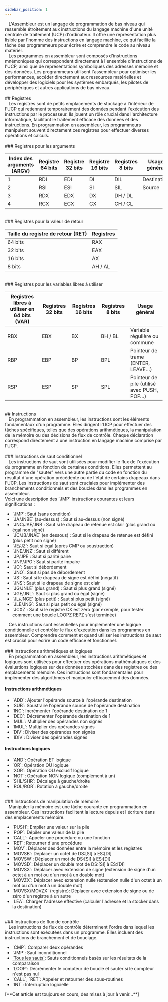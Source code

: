 ```yaml
---
sidebar_position: 1
---
```


<link href="https://fonts.cdnfonts.com/css/poppins" rel="stylesheet"/>

<div style={{ fontFamily: 'Poppins, sans-serif' }}>
  <div>
    &nbsp; &nbsp;L'Assembleur est un <span style={{ color: '#ff9900' }}>langage de programmation de bas niveau</span> qui ressemble étroitement aux instructions du langage machine d'une unité centrale de traitement (UCP) d'ordinateur. Il offre une représentation plus lisible par l'homme des instructions en langage machine, ce qui facilite la tâche des programmeurs pour écrire et comprendre le code au niveau matériel.
  </div>
  <div>
    &nbsp; &nbsp;Les programmes en assembleur sont composés d'instructions mnémoniques qui correspondent directement à l'ensemble d'instructions de l'UCP, ainsi que de représentations symboliques des adresses mémoire et des données. Les programmeurs utilisent l'assembleur pour optimiser les performances, accéder directement aux ressources matérielles et développer des logiciels pour les systèmes embarqués, les pilotes de périphériques et autres applications de bas niveau.
  </div>

  <br/>
  ## <span style={{ color: '#3366ff' }}>Registres</span>

  <div>
    &nbsp; &nbsp;Les registres sont de petits emplacements de stockage à l'intérieur de l'UCP qui retiennent temporairement des données pendant l'exécution des instructions par le processeur. Ils jouent un rôle crucial dans l'architecture informatique, facilitant le traitement efficace des données et des instructions. En programmation en assembleur, les programmeurs manipulent souvent directement ces registres pour effectuer diverses opérations et calculs.
  </div>

  <br/>
  ### <span style={{ color: '#30b05c' }}>Registres pour les arguments</span>

  <table>
    <thead>
      <tr>
        <th>Index des arguments (ARGV)</th>
        <th>Registre 64 bits</th>
        <th>Registre 32 bits</th>
        <th>Registre 16 bits</th>
        <th>Registres 8 bits</th>
        <th>Usage général</th>
      </tr>
    </thead>
    <tbody>
      <tr>
        <td>1</td>
        <td style={{ color: '#ff6666' }}>RDI</td>
        <td style={{ color: '#ff6666' }}>EDI</td>
        <td style={{ color: '#ff6666' }}>DI</td>
        <td style={{ color: '#ff6666' }}>DIL</td>
        <td>Destination</td>
      </tr>
      <tr>
        <td>2</td>
        <td style={{ color: '#ff6666' }}>RSI</td>
        <td style={{ color: '#ff6666' }}>ESI</td>
        <td style={{ color: '#ff6666' }}>SI</td>
        <td style={{ color: '#ff6666' }}>SIL</td>
        <td>Source</td>
      </tr>
      <tr>
        <td>3</td>
        <td style={{ color: '#ff6666' }}>RDX</td>
        <td style={{ color: '#ff6666' }}>EDX</td>
        <td style={{ color: '#ff6666' }}>DX</td>
        <td style={{ color: '#ff6666' }}>DH / DL</td>
        <td></td>
      </tr>
      <tr>
        <td>4</td>
        <td style={{ color: '#ff6666' }}>RCX</td>
        <td style={{ color: '#ff6666' }}>ECX</td>
        <td style={{ color: '#ff6666' }}>CX</td>
        <td style={{ color: '#ff6666' }}>CH / CL</td>
        <td></td>
      </tr>
    </tbody>
  </table>

  <br/>
  ### <span style={{ color: '#30b05c' }}>Registres pour la valeur de retour</span>

  <table>
    <thead>
      <tr>
        <th>Taille du registre de retour (RET)</th>
        <th>Registres</th>
      </tr>
    </thead>
    <tbody>
      <tr>
        <td>64 bits</td>
        <td style={{ color: '#ff6666' }}>RAX</td>
      </tr>
      <tr>
        <td>32 bits</td>
        <td style={{ color: '#ff6666' }}>EAX</td>
      </tr>
      <tr>
        <td>16 bits</td>
        <td style={{ color: '#ff6666' }}>AX</td>
      </tr>
      <tr>
        <td>8 bits</td>
        <td style={{ color: '#ff6666' }}>AH / AL</td>
      </tr>
    </tbody>
  </table>

  <br/>
  ### <span style={{ color: '#30b05c' }}>Registres pour les variables libres à utiliser</span>

  <table>
    <thead>
      <tr>
        <th>Registres libres à utiliser en 64 bits (VAR)</th>
        <th>Registres 32 bits</th>
        <th>Registres 16 bits</th>
        <th>Registres 8 bits</th>
        <th>Usage général</th>
      </tr>
    </thead>
    <tbody>
      <tr>
        <td style={{ color: '#ff6666' }}>RBX</td>
        <td style={{ color: '#ff6666' }}>EBX</td>
        <td style={{ color: '#ff6666' }}>BX</td>
        <td style={{ color: '#ff6666' }}>BH / BL</td>
        <td>Variable régulière ou commune</td>
      </tr>
      <tr>
        <td style={{ color: '#ff6666' }}>RBP</td>
        <td style={{ color: '#ff6666' }}>EBP</td>
        <td style={{ color: '#ff6666' }}>BP</td>
        <td style={{ color: '#ff6666' }}>BPL</td>
        <td>Pointeur de trame (ENTER, LEAVE…)</td>
      </tr>
      <tr>
        <td style={{ color: '#ff6666' }}>RSP</td>
        <td style={{ color: '#ff6666' }}>ESP</td>
        <td style={{ color: '#ff6666' }}>SP</td>
        <td style={{ color: '#ff6666' }}>SPL</td>
        <td>Pointeur de pile (utilisé avec PUSH, POP…)</td>
      </tr>
    </tbody>
  </table>

  <br/>
  ## <span style={{ color: '#3366ff' }}>Instructions</span>

  <div>
    &nbsp; &nbsp;En programmation en assembleur, les instructions sont les éléments fondamentaux d'un programme. Elles dirigent l'UCP pour effectuer des tâches spécifiques, telles que des opérations arithmétiques, la manipulation de la mémoire ou des décisions de flux de contrôle. Chaque déclaration correspond directement à une instruction en langage machine comprise par l'UCP.
  </div>

  <br/>
  ### <span style={{ color: '#30b05c' }}>Instructions de saut conditionnel</span>

  <div>
    &nbsp; &nbsp;Les instructions de saut sont utilisées pour modifier le flux de l'exécution du programme en fonction de certaines conditions. Elles permettent au programme de "sauter" vers une autre partie du code en fonction du résultat d'une opération précédente ou de l'état de certains drapeaux dans l'UCP. Les instructions de saut sont cruciales pour implémenter des branchements conditionnels et des boucles dans les programmes en assembleur.
  </div>

  <div>
    Voici une description des <span style={{ color: '#ff9900' }}>`JMP`</span> instructions courantes et leurs significations :
  </div>

  <ul>
    <li><span style={{ color: '#ff9900' }}>`JMP`</span>: Saut (sans condition)</li>
    <li><span style={{ color: '#ff9900' }}>`JA/JNBE`</span> (au-dessus) : Saut si au-dessus (non signé)</li>
    <li><span style={{ color: '#ff9900' }}>`JNC/JAE/JNB`</span>: Saut si le drapeau de retenue est clair (plus grand ou égal non signé)</li>
    <li><span style={{ color: '#ff9900' }}>`JC/JB/JNAE`</span> (en dessous) : Saut si le drapeau de retenue est défini (plus petit non signé)</li>
    <li><span style={{ color: '#ff9900' }}>`JE/JZ`</span>: Saut si égal (après CMP ou soustraction)</li>
    <li><span style={{ color: '#ff9900' }}>`JNE/JNZ`</span>: Saut si différent</li>
    <li><span style={{ color: '#ff9900' }}>`JP/JPE`</span>: Saut si parité paire</li>
    <li><span style={{ color: '#ff9900' }}>`JNP/JPO`</span>: Saut si parité impaire</li>
    <li><span style={{ color: '#ff9900' }}>`JO`</span>: Saut si débordement</li>
    <li><span style={{ color: '#ff9900' }}>`JNO`</span>: Saut si pas de débordement</li>
    <li><span style={{ color: '#ff9900' }}>`JS`</span>: Saut si le drapeau de signe est défini (négatif)</li>
    <li><span style={{ color: '#ff9900' }}>`JNS`</span>: Saut si le drapeau de signe est clair</li>
    <li><span style={{ color: '#ff9900' }}>`JG/JNLE`</span> (plus grand) : Saut si plus grand (signé)</li>
    <li><span style={{ color: '#ff9900' }}>`JGE/JNL`</span>: Saut si plus grand ou égal (signé)</li>
    <li><span style={{ color: '#ff9900' }}>`JL/JNGE`</span> (plus petit) : Saut si plus petit (signé)</li>
    <li><span style={{ color: '#ff9900' }}>`JLE/JNG`</span>: Saut si plus petit ou égal (signé)</li>
    <li><span style={{ color: '#ff9900' }}>`JCXZ`</span>: Saut si le registre CX est zéro (par exemple, pour tester comment une boucle LOOPZ REPZ s'est terminée)</li>
  </ul>

  <div>
    &nbsp; &nbsp;Ces instructions sont essentielles pour implémenter une logique conditionnelle et contrôler le flux d'exécution dans les programmes en assembleur. Comprendre comment et quand utiliser les instructions de saut est crucial pour écrire un code efficace et fonctionnel.
  </div>

  <br/>
  ### <span style={{ color: '#30b05c' }}>Instructions arithmétiques et logiques</span>

  <div>
    &nbsp; &nbsp;En programmation en assembleur, les instructions arithmétiques et logiques sont utilisées pour effectuer des opérations mathématiques et des évaluations logiques sur des données stockées dans des registres ou des emplacements mémoire. Ces instructions sont fondamentales pour implémenter des algorithmes et manipuler efficacement des données.
  </div>

  <h4>Instructions arithmétiques</h4>
  <ul>
    <li><span style={{ color: '#ff9900' }}>`ADD`</span>: Ajouter l'opérande source à l'opérande destination</li>
    <li><span style={{ color: '#ff9900' }}>`SUB`</span>: Soustraire l'opérande source de l'opérande destination</li>
    <li><span style={{ color: '#ff9900' }}>`INC`</span>: Incrémenter l'opérande destination de 1</li>
    <li><span style={{ color: '#ff9900' }}>`DEC`</span>: Décrémenter l'opérande destination de 1</li>
    <li><span style={{ color: '#ff9900' }}>`MUL`</span>: Multiplier des opérandes non signés</li>
    <li><span style={{ color: '#ff9900' }}>`IMUL`</span>: Multiplier des opérandes signés</li>
    <li><span style={{ color: '#ff9900' }}>`DIV`</span>: Diviser des opérandes non signés</li>
    <li><span style={{ color: '#ff9900' }}>`IDIV`</span>: Diviser des opérandes signés</li>
  </ul>

  <h4>Instructions logiques</h4>
  <ul>
    <li><span style={{ color: '#ff9900' }}>`AND`</span>: Opération ET logique</li>
    <li><span style={{ color: '#ff9900' }}>`OR`</span>: Opération OU logique</li>
    <li><span style={{ color: '#ff9900' }}>`XOR`</span>: Opération OU exclusif logique</li>
    <li><span style={{ color: '#ff9900' }}>`NOT`</span>: Opération NON logique (complément à un)</li>
    <li><span style={{ color: '#ff9900' }}>`SHL/SHR`</span>: Décalage à gauche/droite</li>
    <li><span style={{ color: '#ff9900' }}>`ROL/ROR`</span>: Rotation à gauche/droite</li>
  </ul>

  <br/>
  ### <span style={{ color: '#30b05c' }}>Instructions de manipulation de mémoire</span>

  <div>
    &nbsp; &nbsp;Manipuler la mémoire est une tâche courante en programmation en assembleur. Ces instructions facilitent la lecture depuis et l'écriture dans des emplacements mémoire.
  </div>

  <ul>
    <li><span style={{ color: '#ff9900' }}>`PUSH`</span>: Empiler une valeur sur la pile</li>
    <li><span style={{ color: '#ff9900' }}>`POP`</span>: Dépiler une valeur de la pile</li>
    <li><span style={{ color: '#ff9900' }}>`CALL`</span>: Appeler une procédure ou une fonction</li>
    <li><span style={{ color: '#ff9900' }}>`RET`</span>: Retourner d'une procédure</li>
    <li><span style={{ color: '#ff9900' }}>`MOV`</span>: Déplacer des données entre la mémoire et les registres</li>
    <li><span style={{ color: '#ff9900' }}>`MOVSB`</span>: Déplacer un octet de DS:[SI] à ES:[DI]</li>
    <li><span style={{ color: '#ff9900' }}>`MOVSW`</span>: Déplacer un mot de DS:[SI] à ES:[DI]</li>
    <li><span style={{ color: '#ff9900' }}>`MOVSD`</span>: Déplacer un double mot de DS:[SI] à ES:[DI]</li>
    <li><span style={{ color: '#ff9900' }}>`MOVSX`</span>: Déplacer avec extension de signe (extension de signe d'un octet à un mot ou d'un mot à un double mot)</li>
    <li><span style={{ color: '#ff9900' }}>`MOVZX`</span>: Déplacer avec extension nulle (extension nulle d'un octet à un mot ou d'un mot à un double mot)</li>
    <li><span style={{ color: '#ff9900' }}>`MOVSX/MOVZX`</span> (registre): Déplacer avec extension de signe ou de zéro d'un registre à un autre</li>
    <li><span style={{ color: '#ff9900' }}>`LEA`</span>: Charger l'adresse effective (calculer l'adresse et la stocker dans la destination)</li>
  </ul>

  <br/>
  ### <span style={{ color: '#30b05c' }}>Instructions de flux de contrôle</span>

  <div>
    &nbsp; &nbsp;Les instructions de flux de contrôle déterminent l'ordre dans lequel les instructions sont exécutées dans un programme. Elles incluent des instructions de branchement et de bouclage.
  </div>

  <ul>
    <li><span style={{ color: '#ff9900' }}>`CMP`</span>: Comparer deux opérandes</li>
    <li><span style={{ color: '#ff9900' }}>`JMP`</span>: Saut inconditionnel</li>
    <li><a href="/fr/docs/Global%20Dictionnary/Global%20Dictionnary/Assembly#instructions-de-saut-conditionnel" style={{ color: '#ff9900' }}>`Tous les sauts`</a>: Sauts conditionnels basés sur les résultats de la comparaison</li>
    <li><span style={{ color: '#ff9900' }}>`LOOP`</span>: Décrémenter le compteur de boucle et sauter si le compteur n'est pas nul</li>
    <li><span style={{ color: '#ff9900' }}>`CALL`, `RET`</span>: Appeler et retourner des sous-routines</li>
    <li><span style={{ color: '#ff9900' }}>`INT`</span>: Interruption logicielle</li>
  </ul>

  <div>
    [**Cet article est toujours en cours, des mises à jour à venir...**]
  </div>
</div>
